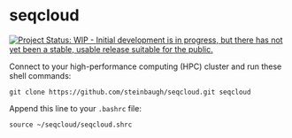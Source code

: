 # seqcloud

[![Project Status: WIP - Initial development is in progress, but there has not yet been a stable, usable release suitable for the public.](http://www.repostatus.org/badges/latest/wip.svg)](http://www.repostatus.org/#wip)

Connect to your high-performance computing (HPC) cluster and run these shell commands:

```{bash}
git clone https://github.com/steinbaugh/seqcloud.git seqcloud
```

Append this line to your `.bashrc` file:

```{bash}
source ~/seqcloud/seqcloud.shrc
```
